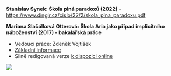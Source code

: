 
**Stanislav Synek: Škola plná paradoxů (2022)** - https://www.dingir.cz/cislo/22/2/skola_plna_paradoxu.pdf

**Mariana Slačálková Otterová: Škola Aria jako případ implicitního náboženství (2017) - bakalářská práce**
* Vedoucí práce: Zdeněk Vojtíšek
* [Základní informace](http://invenio.nusl.cz/record/368779?ln=en)
* Silně redigovaná verze [k dispozici online](https://dspace.cuni.cz/bitstream/handle/20.500.11956/92274/130277553.pdf?sequence=1&isAllowed=y)
  
![](https://scrapbox.io/files/622b76d156597f001d005bab.png)




